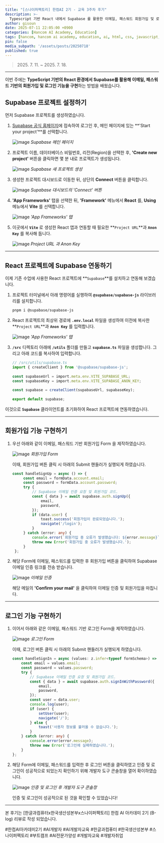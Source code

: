 ```yaml
---
title: "[스나이퍼팩토리] 한컴AI 2기 - 교육 3주차 후기"
description: >-
  Typescript 기반 React 내에서 Supabase 를 활용한 이메일, 패스워드 회원가입 및 로그인 기능 구현.
author: gisoun
date: 2025-07-11 22:05:00 +0900
categories: [Hancom AI Academy, Education]
tags: [hancom, hancom ai academy, education, ai, html, css, javascript, js]
pin: false
media_subpath: '/assets/posts/20250718'
published: true
---
```


> 2025\. 7\. 11\. ~ 2025\. 7\. 18\.

---

이번 주에는 **TypeScript 기반의 React 환경에서 Supabase를 활용해 이메일, 패스워드 기반의 회원가입 및 로그인 기능을 구현**하는 방법을 배웠습니다.

## Supabase 프로젝트 설정하기

먼저 Supabase 프로젝트를 생성하였습니다.

1. [Supabase 공식 홈페이지](https://supabase.com)에 접속하여 로그인 후, 메인 페이지에 있는 **'Start your project'**를 선택합니다.
   
   ![image](supabase-1.png)
   _Supabase 메인 페이지_

2. 프로젝트 이름, 데이터베이스 비밀번호, 리전(Region)을 선택한 후, **'Create new project'** 버튼을 클릭하면 몇 분 내로 프로젝트가 생성됩니다.
   
   ![image](supabase-2.png)
   _Supabase 새 프로젝트 생성_

3. 생성한 프로젝트 대시보드로 이동한 뒤, 상단의 **Connect** 버튼을 클릭합니다.
   
   ![image](supabase-3.png)
   _Supabase 대시보드의 'Connect' 버튼_

4. **'App Frameworks'** 탭을 선택한 뒤, **'Framework'** 메뉴에서 **React** 를, **Using** 메뉴에서 **Vite** 를 선택합니다.
   
   ![image](supabase-4.png)
   _'App Frameworks' 탭_

5. 이곳에서 **`Vite`** 로 생성한 React 앱과 연동할 때 필요한 **`Project URL`**과 **`Anon Key`** 를 복사해 둡니다.

   ![image](supabase-5.png)
   _Project URL 과 Anon Key_

---

## React 프로젝트에 Supabase 연동하기

이제 기존 수업에 사용한 React 프로젝트에 **`Supabase`**를 설치하고 연동해 보겠습니다.

1. 프로젝트 터미널에서 아래 명령어를 실행하여 **`@supabase/supabase-js`** 라이브러리를 설치합니다.

   ```bash
   pnpm i @supabase/supabase-js
   ```

2. React 프로젝트의 최상위 경로에 **`.env.local`** 파일을 생성하여 이전에 복사한 **`Project URL`**과 **`Anon Key`** 를 입력합니다.  
  
   ![image](supabase-6.png)
   _'App Frameworks' 탭_

3. **`/src`** 디렉토리 아래에 **`/utils`** 폴더를 만들고 **`supabase.ts`** 파일을 생성합니다. 그리고 아래 코드를 복사하여 입력합니다.  

   ```typescript
   // /src/utils/supabase.ts
   import { createClient } from '@supabase/supabase-js';
 
   const supabaseUrl = import.meta.env.VITE_SUPABASE_URL;
   const supabaseKey = import.meta.env.VITE_SUPABASE_ANON_KEY;
 
   const supabase = createClient(supabaseUrl, supabaseKey);
 
   export default supabase;
   ```

이것으로 **`Supabase`** 클라이언트를 초기화하여 React 프로젝트에 연동하였습니다.

---

## 회원가입 기능 구현하기

1. 우선 아래와 같이 이메일, 패스워드 기반 회원가입 Form 을 제작하였습니다.

   ![image](sign-up-1.png)
   _회원가입 Form_

   이때, <kbd>회원가입</kbd> 버튼 클릭 시 아래의 Submit 핸들러가 실행되게 하였습니다.

   ```typescript
   const handleSignUp = async () => {
        const email = formData.account.email;
        const password = formData.account.password;
        try {
            // Supabase 이메일 인증 요청 및 회원가입 코드.
            const { data } = await supabase.auth.signUp({
                email,
                password,
            });
            if (data.user) {
                toast.success('회원가입이 완료되었습니다.');
                navigate('/login');
            }
        } catch (error: any) {
            console.error(`회원가입 중 오류가 발생했습니다: ${error.message}`);
            throw new Error('회원가입 중 오류가 발생했습니다.');
        }
    };
   ```

2. 해당 Form에 이메일, 패스워드를 입력한 후 <kbd>회원가입</kbd> 버튼을 클릭하여 Supabase 이메일 인증 링크를 전송 받습니다.

   ![image](sign-up-2.png)
   _이메일 인증_
   
   해당 메일의 **'Confirm your mail'** 을 클릭하여 이메일 인증 및 회원가입을 마칩니다.

---

## 로그인 기능 구현하기

1. 이어서 아래와 같은 이메일, 패스워드 기반 로그인 Form을 제작하였습니다.

   ![image](login-1.png)
   _로그인 Form_

   이때, <kbd>로그인</kbd> 버튼 클릭 시 아래의 Submit 핸들러가 실행되게 하였습니다.

   ```typescript
   const handleSignIn = async (values: z.infer<typeof formSchema>) => {
       const email = values.email;
       const password = values.password;
       try {
           // Supabase 이메일 인증 요청 및 회원가입 코드.
           const { data } = await supabase.auth.signInWithPassword({
               email,
               password,
           });
           const user = data.user;
           console.log(user);
           if (user) {
               setUser(user);
               navigate('/');
           } else {
               toast('사용자 정보를 불러올 수 없습니다.');
           }
       } catch (error: any) {
           console.error(error.message);
           throw new Error('로그인에 실패하였습니다.');
       }
   };
   ```

2. 해당 Form에 이메일, 패스워드를 입력한 후 <kbd>로그인</kbd> 버튼을 클릭하였고 인증 및 로그인이 성공적으로 되었는지 확인하기 위해 개발자 도구 콘솔창을 열어 확이하였습니다.

   ![image](login-2.png)
   _인증 및 로그인 후 개발자 도구 콘솔창_
   
   인증 및 로그인이 성공적으로 된 것을 확인할 수 있었습니다!

---

본 후기는 [한글과컴퓨터x한국생산성본부x스나이퍼팩토리] 한컴 AI 아카데미 2기 (B-log) 리뷰로 작성 되었습니다.

#한컴AI아카데미2기 #AI개발자 #AI개발자교육 #한글과컴퓨터 #한국생산성본부 #스나이퍼팩토리 #부트캠프 #AI전문가양성 #개발자교육 #개발자취업
